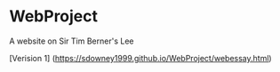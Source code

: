 WebProject
=====================

A website on Sir Tim Berner's Lee

[Verision 1] (https://sdowney1999.github.io/WebProject/webessay.html)
